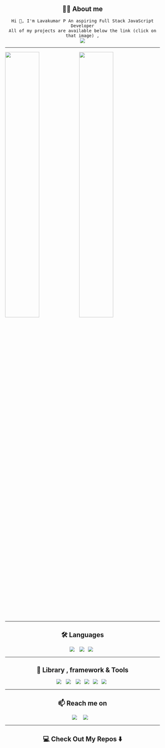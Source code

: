 <!-- ### Hi there,I am Lavakumar 👋 -->
<h2 align="center"> 👨‍💻 About me</h2>
<p align="center">
  <samp>
    Hi 👋, I'm Lavakumar P
An aspiring Full Stack JavaScript Developer
  </samp><br/>
  <samp>
  All of my projects are available below the link (click on that image) ,
</samp><br/>
  <a href="https://the-fullstack-developer.netlify.app/"><img src="https://img.shields.io/badge/Portfolio-%23000000.svg?style=for-the-badge&logo=firefox&logoColor=#FF7139" /></a>
<!--   <p align="center"> (Open to Work)</p> -->
</p>
<hr>
<div>
<img aline="left" width="47%" src="https://github-readme-stats.vercel.app/api?username=LAVAKUMAR-P&show_icons=true&theme=radical"/>
<img aline="left" width="47%" src="https://github-readme-stats.vercel.app/api/top-langs/?username=LAVAKUMAR-P&layout=compact"/>
</div>



<!-- ![JavaScript](https://img.shields.io/badge/javascript-%23323330.svg?style=for-the-badge&logo=javascript&logoColor=%23F7DF1E)
![HTML5](https://img.shields.io/badge/html5-%23E34F26.svg?style=for-the-badge&logo=html5&logoColor=white)
![CSS3](https://img.shields.io/badge/css3-%231572B6.svg?style=for-the-badge&logo=css3&logoColor=white)
![MongoDB](https://img.shields.io/badge/MongoDB-%234ea94b.svg?style=for-the-badge&logo=mongodb&logoColor=white)
![Express.js](https://img.shields.io/badge/express.js-%23404d59.svg?style=for-the-badge&logo=express&logoColor=%2361DAFB)
![React](https://img.shields.io/badge/react-%2320232a.svg?style=for-the-badge&logo=react&logoColor=%2361DAFB)
![NodeJS](https://img.shields.io/badge/node.js-6DA55F?style=for-the-badge&logo=node.js&logoColor=white) -->

<hr>


<h2 align="center">🛠️ Languages </h2>
<p align="center">
  <img src="https://img.shields.io/badge/javascript-%23323330.svg?style=for-the-badge&logo=javascript&logoColor=%23F7DF1E" />&nbsp;&nbsp;&nbsp;
  <img src="https://img.shields.io/badge/html5-%23E34F26.svg?style=for-the-badge&logo=html5&logoColor=white" />&nbsp;&nbsp;
   <img src="https://img.shields.io/badge/css3-%231572B6.svg?style=for-the-badge&logo=css3&logoColor=white" />&nbsp;&nbsp;
</p>
<hr>

<h2 align="center"> 🔭 Library , framework & Tools</h2>
<p align="center">
  <img src="https://img.shields.io/badge/MongoDB-%234ea94b.svg?style=for-the-badge&logo=mongodb&logoColor=white" />&nbsp;&nbsp;&nbsp;
  <img src="https://img.shields.io/badge/express.js-%23404d59.svg?style=for-the-badge&logo=express&logoColor=%2361DAFB" />&nbsp;&nbsp;&nbsp;
  <img src="https://img.shields.io/badge/react-%2320232a.svg?style=for-the-badge&logo=react&logoColor=%2361DAFB" />&nbsp;&nbsp;
   <img src="https://img.shields.io/badge/node.js-6DA55F?style=for-the-badge&logo=node.js&logoColor=white" />&nbsp;&nbsp;
   <img src="https://img.shields.io/badge/bootstrap-%23563D7C.svg?style=for-the-badge&logo=bootstrap&logoColor=white" />&nbsp;&nbsp;
   <img src="https://img.shields.io/badge/github-%23121011.svg?style=for-the-badge&logo=github&logoColor=white" />&nbsp;&nbsp;
</p>
<hr>

<h2  align="center">📫 Reach me on</h2>
<p align="center">
  <a target="_blank"href="https://www.linkedin.com/in/lavakumar-p-71b32015a/"><img src="https://img.shields.io/badge/linkedin-%230077B5.svg?&style=for-the-badge&logo=linkedin&logoColor=white" /></a>&nbsp;&nbsp;&nbsp;&nbsp;
  <a href="mailto:lavakumar16000@gmail.com?subject=Hello%20Ileri,%20From%20Github"><img src="https://img.shields.io/badge/gmail-%23D14836.svg?&style=for-the-badge&logo=gmail&logoColor=white" /></a>&nbsp;&nbsp;&nbsp;&nbsp;
</p>

<hr>

<h2  align="center">💻 Check Out My Repos ⬇️ </h2>

<!--
**LAVAKUMAR-P/LAVAKUMAR-P** is a ✨ _special_ ✨ repository because its `README.md` (this file) appears on your GitHub profile.

Here are some ideas to get you started:

- 🔭 I’m currently working on ...
- 🌱 I’m currently learning ...
- 👯 I’m looking to collaborate on ...
- 🤔 I’m looking for help with ...
- 💬 Ask me about ...
- 📫 How to reach me: ...
- 😄 Pronouns: ...
- ⚡ Fun fact: ...
-->
